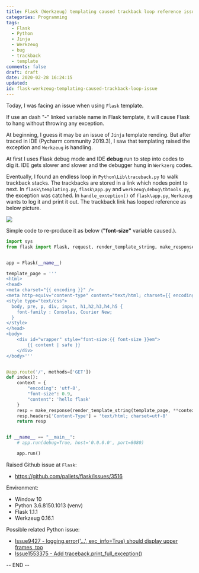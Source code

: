 ```yaml
---
title: Flask (Werkzeug) templating caused trackback loop reference issue
categories: Programming
tags:
  - Flask
  - Python
  - Jinja
  - Werkzeug
  - bug
  - trackback
  - template
comments: false
draft: draft
date: 2020-02-28 16:24:15
updated:
id: flask-werkzeug-templating-caused-trackback-loop-issue
---
```




Today, I was facing an issue when using `Flask` template.

If use an dash "-" linked variable name in Flask template, it will cause Flask to hang without 
throwing any exception.

At beginning, I guess it may be an issue of `Jinja` template rending. But after traced in IDE 
(Pycharm community 2019.3), I saw that templating raised the exception and `Werkzeug` is handling. 

At first I uses Flask debug mode and IDE **debug** run to step into codes to dig it. IDE gets
slower and slower and the debugger hung in `Werkzerg` codes.

Eventually, I found an endless loop in `Python\Lib\traceback.py` to walk trackback stacks. The 
trackbacks are stored in a link which nodes point to next. In `flask\templating.py`, 
`flask\app.py` and `werkzeug\debug\tbtools.py`, the exception was catched. In 
`handle_exception()` of `flask\app.py`, `Werkzeug` wants to log it and print it out. 
The trackback link has looped reference as below picture.

![](flask_tb_next_loop_ref.png)

Simple code to re-produce it as below (**"font-size"** variable caused.).

```python
import sys
from flask import Flask, request, render_template_string, make_response, url_for, redirect


app = Flask(__name__)

template_page = '''
<html>
<head>
<meta charset="{{ encoding }}" />
<meta http-equiv="content-type" content="text/html; charset={{ encoding }}" />
<style type="text/css">
  body, pre, p, div, input, h1,h2,h3,h4,h5 {
    font-family : Consolas, Courier New;
  }
</style>
</head>
<body>
    <div id="wrapper" style="font-size:{{ font-size }}em">
        {{ content | safe }}
    </div>
</body>'''


@app.route('/', methods=['GET'])
def index():
    context = {
        "encoding": 'utf-8',
        "font-size": 0.9,
        "content": 'hello flask'
    }
    resp = make_response(render_template_string(template_page, **context))
    resp.headers['Content-Type'] = 'text/html; charset=utf-8'
    return resp


if __name__ == "__main__":
    # app.run(debug=True, host='0.0.0.0', port=8080)

    app.run()
```

Raised Github issue at `Flask`:

* https://github.com/pallets/flask/issues/3516

Environment:

* Window 10
* Python 3.6.8150.1013 (venv)
* Flask 1.1.1
* Werkzeug 0.16.1

Possible related Python issue:

* [Issue9427 - logging.error('...', exc_info=True) should display upper frames, too](https://bugs.python.org/issue9427)
* [Issue1553375 - Add traceback.print_full_exception()](https://bugs.python.org/issue1553375)

-- END --